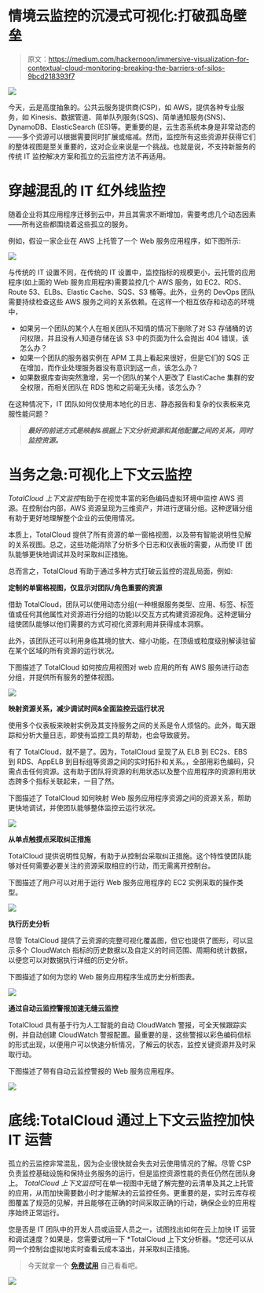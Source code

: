 # 情境云监控的沉浸式可视化:打破孤岛壁垒

> 原文：<https://medium.com/hackernoon/immersive-visualization-for-contextual-cloud-monitoring-breaking-the-barriers-of-silos-9bcd218393f7>

![](img/31f558ed83df738181b34894b0b2c789.png)

今天，云是高度抽象的。公共云服务提供商(CSP)，如 AWS，提供各种专业服务，如 Kinesis、数据管道、简单队列服务(SQS)、简单通知服务(SNS)、DynamoDB、ElasticSearch (ES)等。更重要的是，云生态系统本身是非常动态的——多个资源可以根据需要同时扩展或缩减。然而，监控所有这些资源并获得它们的整体视图是至关重要的，这对企业来说是一个挑战。也就是说，不支持新服务的传统 IT 监控解决方案和孤立的云监控方法不再适用。

# 穿越混乱的 IT 红外线监控

随着企业将其应用程序迁移到云中，并且其需求不断增加，需要考虑几个动态因素——所有这些都围绕着这些孤立的服务。

例如，假设一家企业在 AWS 上托管了一个 Web 服务应用程序，如下图所示:

![](img/7b673fc7450dbf6eb152a145d01875db.png)

与传统的 IT 设置不同，在传统的 IT 设置中，监控指标的规模更小，云托管的应用程序(如上面的 Web 服务应用程序)需要监控几个 AWS 服务，如 EC2、RDS、Route 53、ELBs、Elastic Cache、SQS、S3 桶等。此外，业务的 DevOps 团队需要持续检查这些 AWS 服务之间的关系依赖。在这样一个相互依存和动态的环境中，

*   如果另一个团队的某个人在相关团队不知情的情况下删除了对 S3 存储桶的访问权限，并且没有人知道存储在该 S3 中的页面为什么会抛出 404 错误，该怎么办？
*   如果一个团队的服务器实例在 APM 工具上看起来很好，但是它们的 SQS 正在增加，而作业处理服务器没有意识到这一点，该怎么办？
*   如果数据库查询突然激增，另一个团队的某个人更改了 ElastiCache 集群的安全权限，而相关团队在 RDS 饱和之前毫无头绪，该怎么办？

在这种情况下，IT 团队如何仅使用本地化的日志、静态报告和复杂的仪表板来克服性能问题？

> ***最好的前进方式是映射&根据上下文分析资源和其他配置之间的关系，同时监控资源。***

# **当务之急:可视化上下文云监控**

*TotalCloud 上下文监控*有助于在视觉丰富的彩色编码虚拟环境中监控 AWS 资源。在控制台内部，AWS 资源呈现为三维资产，并进行逻辑分组。这种逻辑分组有助于更好地理解整个企业的云使用情况。

本质上，TotalCloud 提供了所有资源的单一窗格视图，以及带有智能说明性见解的关系视图。总之，这些功能消除了分析多个日志和仪表板的需要，从而使 IT 团队能够更快地调试并及时采取纠正措施。

总而言之，TotalCloud 有助于通过多种方式打破云监控的混乱局面，例如:

**定制的单窗格视图，仅显示对团队/角色重要的资源**

借助 TotalCloud，团队可以使用动态分组(一种根据服务类型、应用、标签、标签值或任何其他属性对资源进行分组的功能)以交互方式构建资源视角。这种逻辑分组使团队能够以他们需要的方式可视化资源利用并获得成本洞察。

此外，该团队还可以利用身临其境的放大、缩小功能，在顶级或粒度级别解读驻留在某个区域的所有资源的运行状况。

下图描述了 TotalCloud 如何按应用视图对 web 应用的所有 AWS 服务进行动态分组，并提供所有服务的整体视图。

![](img/96ffd5ee0b496280510288e12fcf7611.png)

**映射资源关系，减少调试时间&全面监控云运行状况**

使用多个仪表板来映射实例及其支持服务之间的关系是令人烦恼的。此外，每天跟踪和分析大量日志，即使有监控工具的帮助，也会导致疲劳。

有了 TotalCloud，就不是了。因为，TotalCloud 呈现了从 ELB 到 EC2s、EBS 到 RDS、AppELB 到目标组等资源之间的实时拓扑和关系。，全部用彩色编码，只需点击任何资源。这有助于团队将资源的利用状态以及整个应用程序的资源利用状态跨多个指标关联起来，一目了然。

下图描述了 TotalCloud 如何映射 Web 服务应用程序资源之间的资源关系，帮助更快地调试，并使团队能够整体监控云运行状况。

![](img/a1c5d8208d9b67158fe7c9ce20da8b16.png)

**从单点触摸点采取纠正措施**

TotalCloud 提供说明性见解，有助于从控制台采取纠正措施。这个特性使团队能够对任何需要必要关注的资源采取相应的行动，而无需离开控制台。

下图描述了用户可以对用于运行 Web 服务应用程序的 EC2 实例采取的操作类型。

![](img/6fb3f38be42b9cf21ed5fbf3229338a1.png)

**执行历史分析**

尽管 TotalCloud 提供了云资源的完整可视化覆盖图，但它也提供了图形，可以显示多个 CloudWatch 指标的历史数据以及自定义的时间范围、周期和统计数据，以便您可以对数据执行详细的历史分析。

下图描述了如何为您的 Web 服务应用程序生成历史分析图表。

![](img/fed641a9cc3de688f9950b5231e1a551.png)

**通过自动云监控警报加速无缝云监控**

TotalCloud 具有基于行为人工智能的自动 CloudWatch 警报，可全天候跟踪实例，并自动创建 CloudWatch 警报配置。最重要的是，这些警报以彩色编码信标的形式出现，以便用户可以快速分析情况，了解云的状态，监控关键资源并及时采取行动。

下图描述了带有自动云监控警报的 Web 服务应用程序。

![](img/10dc65e2be445cdc179ef5e9843c4f78.png)

# **底线:TotalCloud 通过上下文云监控加快 IT 运营**

孤立的云监控非常混乱，因为企业很快就会失去对云使用情况的了解。尽管 CSP 负责监控基础设施和保持业务服务的运行，但是监控资源性能的责任仍然在团队身上。 *TotalCloud 上下文监控*可在单一视图中无缝了解完整的云清单及其之上托管的应用，从而加快需要数小时才能解决的云监控任务。更重要的是，实时云库存视图覆盖了规范的见解，并且能够在正确的时间采取正确的行动，确保企业的应用程序始终正常运行。

您是否是 IT 团队中的开发人员或运营人员之一，试图找出如何在云上加快 IT 运营和调试速度？如果是，您需要试用一下 *TotalCloud 上下文分析器。*您还可以从同一个控制台虚拟地实时查看云成本溢出，并采取纠正措施。

> 今天就拿一个 [**免费试用**](https://totalcloud.io/download.html) 自己看看吧。

![](img/f4866015522528d55ab1fbcb0d784dbe.png)